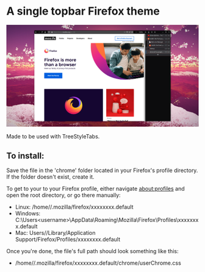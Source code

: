 # A single topbar Firefox theme

![](/previews/preview-1.png)

Made to be used with TreeStyleTabs.


## To install:

Save the file in the 'chrome' folder located in your Firefox's profile directory. If the folder doesn't exist, create it.

To get to your to your Firefox profile, either navigate [about:profiles](about:profiles) and open the root directory, or go there manually:

* Linux: /home/<username>\/.mozilla/firefox/xxxxxxxx.default
* Windows: C:\Users\<username>\AppData\Roaming\Mozilla\Firefox\Profiles\xxxxxxxx.default
* Mac: Users/<username>/Library/Application Support/Firefox/Profiles/xxxxxxxx.default

Once you're done, the file's full path should look something like this:
* /home/<username>\/.mozilla/firefox/xxxxxxxx.default/chrome/userChrome.css
